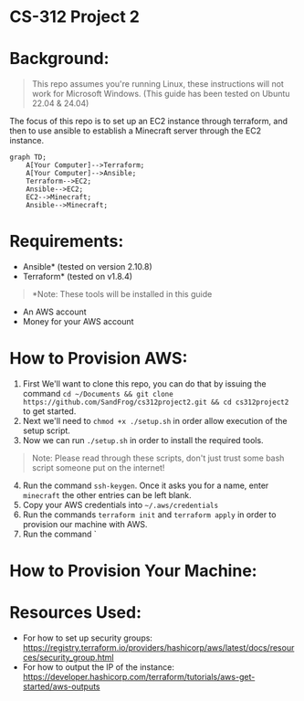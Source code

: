 # CS-312 Project 2
# Background:
> This repo assumes you're running Linux, these instructions will not work for Microsoft Windows. (This guide has been tested on Ubuntu 22.04 & 24.04)

The focus of this repo is to set up an EC2 instance through terraform, and then to use ansible to establish a Minecraft server through the EC2 instance.

```mermaid
graph TD;
    A[Your Computer]-->Terraform;
    A[Your Computer]-->Ansible;
    Terraform-->EC2;
    Ansible-->EC2;
    EC2-->Minecraft;
    Ansible-->Minecraft;
```

# Requirements:
- Ansible* (tested on version 2.10.8)
- Terraform* (tested on v1.8.4)

> *Note: These tools will be installed in this guide

- An AWS account
- Money for your AWS account

# How to Provision AWS:

1. First We'll want to clone this repo, you can do that by issuing the command `cd ~/Documents && git clone https://github.com/SandFrog/cs312project2.git && cd cs312project2` to get started.
2.  Next we'll need to `chmod +x ./setup.sh` in order allow execution of the setup script.
3. Now we can run `./setup.sh` in order to install the required tools.

> Note: Please read through these scripts, don't just trust some bash script someone put on the internet!

4. Run the command `ssh-keygen`. Once it asks you for a name, enter `minecraft` the other entries can be left blank.
5. Copy your AWS credentials into `~/.aws/credentials`
6. Run the commands `terraform init` and `terraform apply` in order to provision our machine with AWS.
7. Run the command `

# How to Provision Your Machine:
# Resources Used:
- For how to set up security groups: https://registry.terraform.io/providers/hashicorp/aws/latest/docs/resources/security_group.html
- For how to output the IP of the instance:
https://developer.hashicorp.com/terraform/tutorials/aws-get-started/aws-outputs